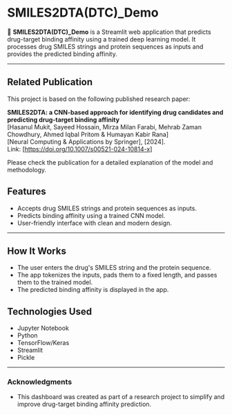 # SMILES2DTA(DTC)\_Demo

🔬 **SMILES2DTA(DTC)\_Demo** is a Streamlit web application that predicts drug-target binding affinity using a trained deep learning model. It processes drug SMILES strings and protein sequences as inputs and provides the predicted binding affinity.

---

## Related Publication

This project is based on the following published research paper:

**SMILES2DTA: a CNN-based approach for identifying drug candidates and predicting drug-target binding affinity**  
[Hasanul Mukit, Sayeed Hossain, Mirza Milan Farabi, Mehrab Zaman Chowdhury, Ahmed Iqbal Pritom & Humayan Kabir Rana]  
[Neural Computing & Applications by Springer], [2024].  
Link: [https://doi.org/10.1007/s00521-024-10814-x]

Please check the publication for a detailed explanation of the model and methodology.

## Features

- Accepts drug SMILES strings and protein sequences as inputs.
- Predicts binding affinity using a trained CNN model.
- User-friendly interface with clean and modern design.

---

## How It Works

- The user enters the drug's SMILES string and the protein sequence.
- The app tokenizes the inputs, pads them to a fixed length, and passes them to the trained model.
- The predicted binding affinity is displayed in the app.

## Technologies Used

- Jupyter Notebook
- Python
- TensorFlow/Keras
- Streamlit
- Pickle

---

### Acknowledgments

- This dashboard was created as part of a research project to simplify and improve drug-target binding affinity prediction.
